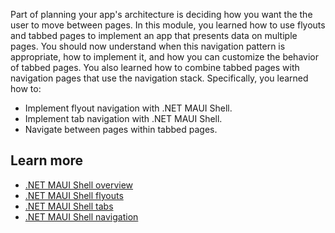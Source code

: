 Part of planning your app's architecture is deciding how you want the the user to move between pages. In this module, you learned how to use flyouts and tabbed pages to implement an app that presents data on multiple pages. You should now understand when this navigation pattern is appropriate, how to implement it, and how you can customize the behavior of tabbed pages. You also learned how to combine tabbed pages with navigation pages that use the navigation stack. Specifically, you learned how to:

- Implement flyout navigation with .NET MAUI Shell.
- Implement tab navigation with .NET MAUI Shell.
- Navigate between pages within tabbed pages.

## Learn more

- [.NET MAUI Shell overview](/dotnet/maui/fundamentals/shell/)
- [.NET MAUI Shell flyouts](/dotnet/maui/fundamentals/shell/flyout)
- [.NET MAUI Shell tabs](/dotnet/maui/fundamentals/shell/tabs)
- [.NET MAUI Shell navigation](/dotnet/maui/fundamentals/shell/navigation)
